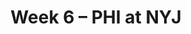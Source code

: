 ---
layout: game
title: Week 6 – PHI at NYJ
season: 2023
game_id: 2023_06_PHI_NYJ
away_team: PHI
home_team: NYJ
---